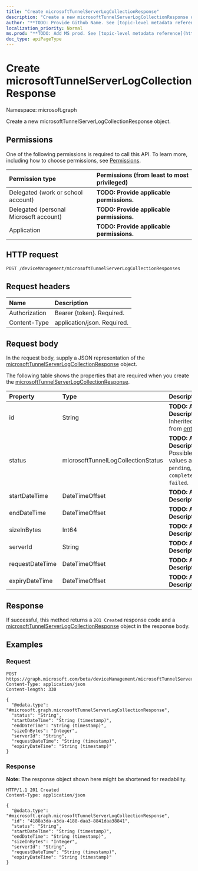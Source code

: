 ```yaml
---
title: "Create microsoftTunnelServerLogCollectionResponse"
description: "Create a new microsoftTunnelServerLogCollectionResponse object."
author: "**TODO: Provide Github Name. See [topic-level metadata reference](https://msgo.azurewebsites.net/add/document/guidelines/metadata.html#topic-level-metadata)**"
localization_priority: Normal
ms.prod: "**TODO: Add MS prod. See [topic-level metadata reference](https://msgo.azurewebsites.net/add/document/guidelines/metadata.html#topic-level-metadata)**"
doc_type: apiPageType
---
```


# Create microsoftTunnelServerLogCollectionResponse
Namespace: microsoft.graph

Create a new microsoftTunnelServerLogCollectionResponse object.

## Permissions
One of the following permissions is required to call this API. To learn more, including how to choose permissions, see [Permissions](/graph/permissions-reference).

|Permission type|Permissions (from least to most privileged)|
|:---|:---|
|Delegated (work or school account)|**TODO: Provide applicable permissions.**|
|Delegated (personal Microsoft account)|**TODO: Provide applicable permissions.**|
|Application|**TODO: Provide applicable permissions.**|

## HTTP request

<!-- {
  "blockType": "ignored"
}
-->
``` http
POST /deviceManagement/microsoftTunnelServerLogCollectionResponses
```

## Request headers
|Name|Description|
|:---|:---|
|Authorization|Bearer {token}. Required.|
|Content-Type|application/json. Required.|

## Request body
In the request body, supply a JSON representation of the [microsoftTunnelServerLogCollectionResponse](../resources/microsofttunnelserverlogcollectionresponse.md) object.

The following table shows the properties that are required when you create the [microsoftTunnelServerLogCollectionResponse](../resources/microsofttunnelserverlogcollectionresponse.md).

|Property|Type|Description|
|:---|:---|:---|
|id|String|**TODO: Add Description** Inherited from [entity](../resources/entity.md)|
|status|microsoftTunnelLogCollectionStatus|**TODO: Add Description**. Possible values are: `pending`, `completed`, `failed`.|
|startDateTime|DateTimeOffset|**TODO: Add Description**|
|endDateTime|DateTimeOffset|**TODO: Add Description**|
|sizeInBytes|Int64|**TODO: Add Description**|
|serverId|String|**TODO: Add Description**|
|requestDateTime|DateTimeOffset|**TODO: Add Description**|
|expiryDateTime|DateTimeOffset|**TODO: Add Description**|



## Response

If successful, this method returns a `201 Created` response code and a [microsoftTunnelServerLogCollectionResponse](../resources/microsofttunnelserverlogcollectionresponse.md) object in the response body.

## Examples

### Request
<!-- {
  "blockType": "request",
  "name": "create_microsofttunnelserverlogcollectionresponse_from_"
}
-->
``` http
POST https://graph.microsoft.com/beta/deviceManagement/microsoftTunnelServerLogCollectionResponses
Content-Type: application/json
Content-length: 330

{
  "@odata.type": "#microsoft.graph.microsoftTunnelServerLogCollectionResponse",
  "status": "String",
  "startDateTime": "String (timestamp)",
  "endDateTime": "String (timestamp)",
  "sizeInBytes": "Integer",
  "serverId": "String",
  "requestDateTime": "String (timestamp)",
  "expiryDateTime": "String (timestamp)"
}
```


### Response
**Note:** The response object shown here might be shortened for readability.
<!-- {
  "blockType": "response",
  "truncated": true,
  "@odata.type": "microsoft.graph.microsoftTunnelServerLogCollectionResponse"
}
-->
``` http
HTTP/1.1 201 Created
Content-Type: application/json

{
  "@odata.type": "#microsoft.graph.microsoftTunnelServerLogCollectionResponse",
  "id": "4188a3da-a3da-4188-daa3-8841daa38841",
  "status": "String",
  "startDateTime": "String (timestamp)",
  "endDateTime": "String (timestamp)",
  "sizeInBytes": "Integer",
  "serverId": "String",
  "requestDateTime": "String (timestamp)",
  "expiryDateTime": "String (timestamp)"
}
```

